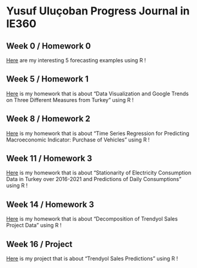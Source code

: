 # Yusuf Uluçoban Progress Journal in IE360

## Week 0 / Homework 0 

[Here](files/IE360_Spring21_Homework0.html) are my interesting 5 forecasting examples using R !


## Week 5 / Homework 1

[Here](files/hw1.html) is my homework that is about “Data Visualization and Google Trends on Three Different Measures from Turkey” using R !


## Week 8 / Homework 2

[Here](files/Homework2.html) is my homework that is about “Time Series Regression for Predicting Macroeconomic Indicator: Purchase of Vehicles” using R !


## Week 11 / Homework 3

[Here](files/Homework3.html) is my homework that is about “Stationarity of Electricity Consumption Data in Turkey over 2016-2021 and Predictions of Daily Consumptions” using R !


## Week 14 / Homework 3

[Here](files/Homework4_5.html) is my homework that is about “Decomposition of Trendyol Sales Project Data” using R !


## Week 16 / Project

[Here](files/Project_Report.html) is my project that is about “Trendyol Sales Predictions” using R !